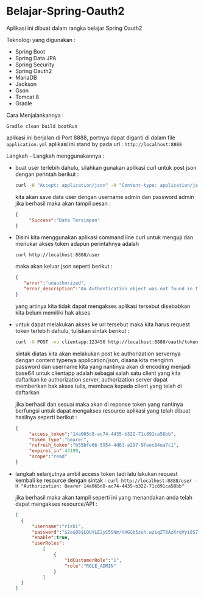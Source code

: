 # Belajar-Spring-Oauth2

Aplikasi ini dibuat dalam rangka belajar Spring Oauth2

Teknologi yang digunakan :
* Spring Boot
* Spring Data JPA
* Spring Security
* Spring Oauth2
* MariaDB
* Jackson
* Gson
* Tomcat 8
* Gradle

Cara Menjalankannya :

`Gradle clean build bootRun`

aplikasi ini berjalan di Port 8888, portnya dapat diganti di dalam file `application.yml`
aplikasi ini stand by pada url : `http://localhost:8888`

Langkah - Langkah menggunakannya :

* buat user terlebih dahulu, silahkan gunakan aplikasi curl untuk post json dengan perintah berikut :
   
   ```sh
   curl -H "Accept: application/json" -H "Content-type: application/json" -d '{"username":"admin","password":"admin"}' http://localhost:8888/user
   ```
   kita akan save data user dengan username admin dan password admin jika berhasil maka akan tampil pesan :
   
   ```json
   {
        "Success":"Data Tersimpan"
   }
   ```	
* Disini kita menggunakan aplikasi command line curl untuk menguji dan menukar akses token
  adapun perintahnya adalah 
  
  `curl http://localhost:8888/user`
  
  maka akan keluar json seperti berikut :
     ```json
    {
        "error":"unauthorized",
        "error_description":"An Authentication object was not found in the SecurityContext"
    }
    ```
   yang artinya kita tidak dapat mengakses aplikasi tersebut disebabkan kita belum memiliki hak akses

* untuk dapat melakukan akses ke url tersebut maka kita harus request token terlebih dahulu, tuliskan sintak berikut :
   ```sh 
   curl -X POST -vu clientapp:123456 http://localhost:8888/oauth/token -H "Accept: application/json" -d "password=admin&username=admin&grant_type=password&scope=read&write&client_secret=123456&client_id=clientapp"
   ```

   sintak diatas kita akan melakukan post ke authorization servernya dengan content typenya application/json, disana kita mengirim password dan username kita yang nantinya akan di encoding menjadi base64 untuk
   clientapp adalah sebagai salah satu client yang kita daftarkan ke authorization server, authorization server dapat memberikan hak akses tulis, membaca kepada client yang telah di daftarkan
   
   jika berhasil dan sesuai maka akan di reponse token yang nantinya berfungsi untuk dapat mengakses resource aplikasi yang telah dibuat
   hasilnya seperti berikut :
   ```json
   {
        "access_token":"14a065d8-ac74-4435-b322-71c891ca58bb",
        "token_type":"bearer",
        "refresh_token":"b55bfe66-5954-4d61-a297-9feec84ea7c1",
        "expires_in":43199,
        "scope":"read"
   }
   ```
* langkah selanjutnya ambil access token tadi lalu lakukan request kembali ke resource dengan sintak :
  `curl http://localhost:8888/user -H "Authorization: Bearer 14a065d8-ac74-4435-b322-71c891ca58bb"`
  
  jika berhasil maka akan tampil seperti ini yang menandakan anda telah dapat mengakses resource/API :
  ```json
  [ 
    {
        "username":"rizki",
        "password":"$2a$08$LOUVLE2yC5SNm/tHGGb5zuh.wziqZT8AzKrqVyi8S7vk/i4TUM3Iq",
        "enable":true,
        "userRoles":
            [
                {
                    "idCustomerRole":"1",
                    "role":"ROLE_ADMIN"
                }
            ]
    }
  ]
```

